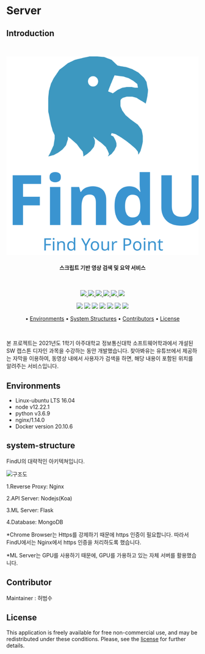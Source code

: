 # Server

## Introduction



<br/>
<p align="center">
    <img src="./logo-com.svg"/>
    <br/>
  <h4 align="center">스크립트 기반 영상 검색 및 요약 서비스</h4>
</p>
  <br/>
  <p align = "center">
  <a href="https://github.com/SWCapstone2021/Server/actions/workflows/cd.yml">
    <img src = "https://github.com/SWCapstone2021/Server/actions/workflows/cd.yml/badge.svg">
    </a>
  <a href="https://github.com/SWCapstone2021/Server/actions/workflows/ci.yml">
    <img src = "https://github.com/SWCapstone2021/Server/actions/workflows/ci.yml/badge.svg">
    </a>
    <a href="https://github.com/SWCapstone2021/Server/issues">
        <img src="https://img.shields.io/github/issues/SWCapstone2021/Server"/>
    </a>
    <a href="https://github.com/SWCapstone2021/Server/pulls">
        <img src="https://img.shields.io/github/forks/SWCapstone2021/Server"/>
    </a>
    <a href="https://github.com/SWCapstone2021/Server/stargazers">
        <img src="https://img.shields.io/github/stars/SWCapstone2021/Server"/>
    </a>
    <a href="https://github.com/SWCapstone2021/Server/blob/main/LICENSE">
        <img src="https://img.shields.io/github/license/SWCapstone2021/Server"/>
    </a> <br/>
  </p>
<p align = "center">
<img src="https://img.shields.io/badge/Node.js-339933?style=flat-square&logo=nodejs&logoColor=white"/>
<img src="https://img.shields.io/badge/Docker-2496ED?style=flat-square&logo=docker&logoColor=white"/>
<img src="https://img.shields.io/badge/Nginx-009639?style=flat-square&logo=nginx&logoColor=white"/>
<img src="https://img.shields.io/badge/MongoDB-47A248?style=flat-square&logo=mongodb&logoColor=white"/>
<img src="https://img.shields.io/badge/flask-000000?style=flat-square&logo=flask&logoColor=white"/>
<img src="https://img.shields.io/badge/jest-C21325?style=flat-square&logo=jest&logoColor=white"/>
<img src="https://img.shields.io/badge/pm2-2B037A?style=flat-square&logo=pm2&logoColor=white"/>
</p>
<p align="center"> •
  <a href="#environments">Environments</a> • 
  <a href="#system-structure">System Structures</a> • 
  <a href="#contributor">Contributors</a> • 
  <a href="#license">License</a>
</p>
<br>

본 프로젝트는 2021년도 1학기 아주대학교 정보통신대학 소프트웨어학과에서 개설된 SW 캡스톤 디자인 과목을 수강하는 동안 개발했습니다. 찾아봐유는 유튜브에서 제공하는 자막을 이용하여, 동영상 내에서 사용자가 검색을 하면, 해당 내용이 포함된 위치를 알려주는 서비스입니다.

## Environments
- Linux-ubuntu LTS 16.04
- node v12.22.1
- python v3.6.9
- nginx/1.14.0
- Docker version 20.10.6


## system-structure

FindU의 대략적인 아키텍쳐입니다.

![구조도](https://user-images.githubusercontent.com/54361266/121766298-d044e200-cb8b-11eb-843e-7ea9ed13740d.PNG)

1.Reverse Proxy: Nginx

2.API Server: Nodejs(Koa)

3.ML Server: Flask

4.Database: MongoDB

*Chrome Browser는 Https를 강제하기 때문에 https 인증이 필요합니다. 따라서 FindU에서는 Nginx에서 https 인증을 처리하도록 했습니다.

*ML Server는 GPU를 사용하기 때문에, GPU를 가용하고 있는 자체 서버를 활용했습니다.

## Contributor

Maintainer : 허범수


## License

This application is freely available for free non-commercial use, and may be redistributed under these conditions. Please, see the [license](https://github.com/Algostu/dodam-appserver/blob/master/LICENSE) for further details.
